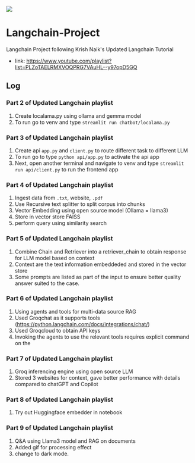 ![](https://python.langchain.com/img/brand/wordmark.png)

# Langchain-Project
Langchain Project following Krish Naik's Updated Langchain Tutorial
- link: https://www.youtube.com/playlist?list=PLZoTAELRMXVOQPRG7VAuHL--y97opD5GQ

## Log
### Part 2 of Updated Langchain playlist
1. Create localama.py using ollama and gemma model
2. To run go to venv and type `streamlit run chatbot/localama.py`

### Part 3 of Updated Langchain playlist
1. Create api `app.py` and `client.py` to route different task to different LLM
2. To run go to type `python api/app.py` to activate the api app
3. Next, open another terminal and navigate to venv and type `streamlit run api/client.py` to run the frontend app

### Part 4 of Updated Langchain playlist
1. Ingest data from `.txt`, website, `.pdf`
2. Use Recursive text splitter to split corpus into chunks
3. Vector Embedding using open source model (Ollama = llama3)
4. Store in vector store FAISS
5. perform query using similarity search

### Part 5 of Updated Langchain playlist
1. Combine Chain and Retriever into a retriever_chain to obtain response for LLM model based on context
2. Context are the text information embeddeded and stored in the vector store
3. Some prompts are listed as part of the input to ensure better quality answer suited to the case.

### Part 6 of Updated Langchain playlist
1. Using agents and tools for multi-data source RAG
2. Used Groqchat as it supports tools (https://python.langchain.com/docs/integrations/chat/)
3. Used Groqcloud to obtain API keys
4. Invoking the agents to use the relevant tools requires explicit command on the

### Part 7 of Updated Langchain playlist
1. Groq inferencing engine using open source LLM
2. Stored 3 websites for context, gave better performance with details compared to chatGPT and Copilot

### Part 8 of Updated Langchain playlist
1. Try out Huggingface embedder in notebook

### Part 9 of Updated Langchain playlist
1. Q&A using Llama3 model and RAG on documents
2. Added gif for processing effect
3. change to dark mode.
